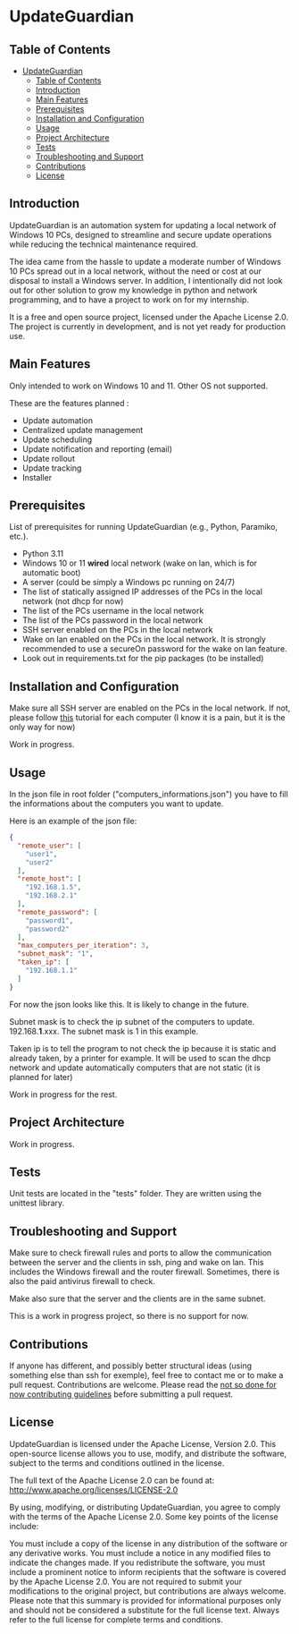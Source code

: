 # UpdateGuardian

## Table of Contents

- [UpdateGuardian](#updateguardian)
    - [Table of Contents](#table-of-contents)
    - [Introduction](#introduction)
    - [Main Features](#main-features)
    - [Prerequisites](#prerequisites)
    - [Installation and Configuration](#installation-and-configuration)
    - [Usage](#usage)
    - [Project Architecture](#project-architecture)
    - [Tests](#tests)
    - [Troubleshooting and Support](#troubleshooting-and-support)
    - [Contributions](#contributions)
    - [License](#license)

## Introduction

UpdateGuardian is an automation system for updating a local network of Windows 10 PCs, designed to streamline and secure
update operations while reducing the technical maintenance required.

The idea came from the hassle to update a moderate number of Windows 10 PCs spread out in a local network, without the
need or cost at our disposal to install a Windows server. In addition, I intentionally did not look out for other
solution to grow my knowledge in python and network programming, and to have a project to work on for my internship.

It is a free and open source project, licensed under the Apache License 2.0.
The project is currently in development, and is not yet ready for production use.

## Main Features

Only intended to work on Windows 10 and 11. Other OS not supported.

These are the features planned :

- Update automation
- Centralized update management
- Update scheduling
- Update notification and reporting (email)
- Update rollout
- Update tracking
- Installer

## Prerequisites

List of prerequisites for running UpdateGuardian (e.g., Python, Paramiko, etc.).

- Python 3.11
- Windows 10 or 11 **wired** local network (wake on lan, which is for automatic boot)
- A server (could be simply a Windows pc running on 24/7)
- The list of statically assigned IP addresses of the PCs in the local network (not dhcp for now)
- The list of the PCs username in the local network
- The list of the PCs password in the local network
- SSH server enabled on the PCs in the local network
- Wake on lan enabled on the PCs in the local network. It is strongly recommended to use a secureOn password for the
  wake on lan feature.
- Look out in requirements.txt for the pip packages (to be installed)

## Installation and Configuration

Make sure all SSH server are enabled on the PCs in the local network.
If not, please
follow [this](https://learn.microsoft.com/en-us/windows-server/administration/openssh/openssh_install_firstuse?source=recommendations&tabs=powershell)
tutorial for each computer (I know it is a pain, but it is the only way for now)

Work in progress.

## Usage

In the json file in root folder ("computers_informations.json") you have to fill the informations about the computers
you want to update.

Here is an example of the json file:

```json
{
  "remote_user": [
    "user1",
    "user2"
  ],
  "remote_host": [
    "192.168.1.5",
    "192.168.2.1"
  ],
  "remote_password": [
    "password1",
    "password2"
  ],
  "max_computers_per_iteration": 3,
  "subnet_mask": "1",
  "taken_ip": [
    "192.168.1.1"
  ]
}
```

For now the json looks like this. It is likely to change in the future.

Subnet mask is to check the ip subnet of the computers to update. 192.168.**1**.xxx. 
The subnet mask is 1 in this example.

Taken ip is to tell the program to not check the ip because it is static and already taken, by a printer for example.
It will be used to scan the dhcp network and update automatically computers that are not static (it is planned 
for later)

Work in progress for the rest.

## Project Architecture

Work in progress.

## Tests

Unit tests are located in the "tests" folder. They are written using the unittest library.

## Troubleshooting and Support

Make sure to check firewall rules and ports to allow the communication between the server and the clients in ssh, ping
and wake on lan. This includes the Windows firewall and the router firewall. Sometimes, there is also the paid antivirus
firewall to check.

Make also sure that the server and the clients are in the same subnet.

This is a work in progress project, so there is no support for now.

## Contributions

If anyone has different, and possibly better structural ideas (using something else than ssh for exemple), feel free to
contact me or to make a pull request.
Contributions are welcome. Please read the [not so done for now contributing guidelines](CONTRIBUTING.md) before
submitting a pull request.

## License

UpdateGuardian is licensed under the Apache License, Version 2.0. This open-source license allows you to use, modify,
and distribute the software, subject to the terms and conditions outlined in the license.

The full text of the Apache License 2.0 can be found at: http://www.apache.org/licenses/LICENSE-2.0

By using, modifying, or distributing UpdateGuardian, you agree to comply with the terms of the Apache License 2.0. Some
key points of the license include:

You must include a copy of the license in any distribution of the software or any derivative works.
You must include a notice in any modified files to indicate the changes made.
If you redistribute the software, you must include a prominent notice to inform recipients that the software is covered
by the Apache License 2.0.
You are not required to submit your modifications to the original project, but contributions are always welcome.
Please note that this summary is provided for informational purposes only and should not be considered a substitute for
the full license text. Always refer to the full license for complete terms and conditions.
